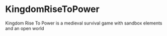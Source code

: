 # KingdomRiseToPower
Kingdom Rise To Power is a medieval survival game with sandbox elements and an open world
